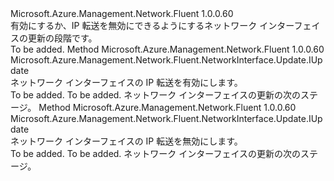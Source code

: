 <Type Name="IWithIPForwarding" FullName="Microsoft.Azure.Management.Network.Fluent.NetworkInterface.Update.IWithIPForwarding">
  <TypeSignature Language="C#" Value="public interface IWithIPForwarding" />
  <TypeSignature Language="ILAsm" Value=".class public interface auto ansi abstract IWithIPForwarding" />
  <TypeSignature Language="DocId" Value="T:Microsoft.Azure.Management.Network.Fluent.NetworkInterface.Update.IWithIPForwarding" />
  <TypeSignature Language="VB.NET" Value="Public Interface IWithIPForwarding" />
  <TypeSignature Language="F#" Value="type IWithIPForwarding = interface" />
  <AssemblyInfo>
    <AssemblyName>Microsoft.Azure.Management.Network.Fluent</AssemblyName>
    <AssemblyVersion>1.0.0.60</AssemblyVersion>
  </AssemblyInfo>
  <Interfaces />
  <Docs>
    <summary>
            有効にするか、IP 転送を無効にできるようにするネットワーク インターフェイスの更新の段階です。
            </summary>
    <remarks>To be added.</remarks>
  </Docs>
  <Members>
    <Member MemberName="WithIPForwarding">
      <MemberSignature Language="C#" Value="public Microsoft.Azure.Management.Network.Fluent.NetworkInterface.Update.IUpdate WithIPForwarding ();" />
      <MemberSignature Language="ILAsm" Value=".method public hidebysig newslot virtual instance class Microsoft.Azure.Management.Network.Fluent.NetworkInterface.Update.IUpdate WithIPForwarding() cil managed" />
      <MemberSignature Language="DocId" Value="M:Microsoft.Azure.Management.Network.Fluent.NetworkInterface.Update.IWithIPForwarding.WithIPForwarding" />
      <MemberSignature Language="VB.NET" Value="Public Function WithIPForwarding () As IUpdate" />
      <MemberSignature Language="F#" Value="abstract member WithIPForwarding : unit -&gt; Microsoft.Azure.Management.Network.Fluent.NetworkInterface.Update.IUpdate" Usage="iWithIPForwarding.WithIPForwarding " />
      <MemberType>Method</MemberType>
      <AssemblyInfo>
        <AssemblyName>Microsoft.Azure.Management.Network.Fluent</AssemblyName>
        <AssemblyVersion>1.0.0.60</AssemblyVersion>
      </AssemblyInfo>
      <ReturnValue>
        <ReturnType>Microsoft.Azure.Management.Network.Fluent.NetworkInterface.Update.IUpdate</ReturnType>
      </ReturnValue>
      <Parameters />
      <Docs>
        <summary>
            ネットワーク インターフェイスの IP 転送を有効にします。
            </summary>
        <returns>To be added.</returns>
        <remarks>To be added.</remarks>
        <return>ネットワーク インターフェイスの更新の次のステージ。</return>
      </Docs>
    </Member>
    <Member MemberName="WithoutIPForwarding">
      <MemberSignature Language="C#" Value="public Microsoft.Azure.Management.Network.Fluent.NetworkInterface.Update.IUpdate WithoutIPForwarding ();" />
      <MemberSignature Language="ILAsm" Value=".method public hidebysig newslot virtual instance class Microsoft.Azure.Management.Network.Fluent.NetworkInterface.Update.IUpdate WithoutIPForwarding() cil managed" />
      <MemberSignature Language="DocId" Value="M:Microsoft.Azure.Management.Network.Fluent.NetworkInterface.Update.IWithIPForwarding.WithoutIPForwarding" />
      <MemberSignature Language="VB.NET" Value="Public Function WithoutIPForwarding () As IUpdate" />
      <MemberSignature Language="F#" Value="abstract member WithoutIPForwarding : unit -&gt; Microsoft.Azure.Management.Network.Fluent.NetworkInterface.Update.IUpdate" Usage="iWithIPForwarding.WithoutIPForwarding " />
      <MemberType>Method</MemberType>
      <AssemblyInfo>
        <AssemblyName>Microsoft.Azure.Management.Network.Fluent</AssemblyName>
        <AssemblyVersion>1.0.0.60</AssemblyVersion>
      </AssemblyInfo>
      <ReturnValue>
        <ReturnType>Microsoft.Azure.Management.Network.Fluent.NetworkInterface.Update.IUpdate</ReturnType>
      </ReturnValue>
      <Parameters />
      <Docs>
        <summary>
            ネットワーク インターフェイスの IP 転送を無効にします。
            </summary>
        <returns>To be added.</returns>
        <remarks>To be added.</remarks>
        <return>ネットワーク インターフェイスの更新の次のステージ。</return>
      </Docs>
    </Member>
  </Members>
</Type>